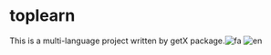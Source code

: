 # toplearn

This is a multi-language project written by getX package.![fa](https://github.com/user-attachments/assets/6e15fc19-1cd3-4294-87fb-599d38321af2)
![en](https://github.com/user-attachments/assets/e871bf92-d81f-44cd-b90d-3e1039bb7414)

